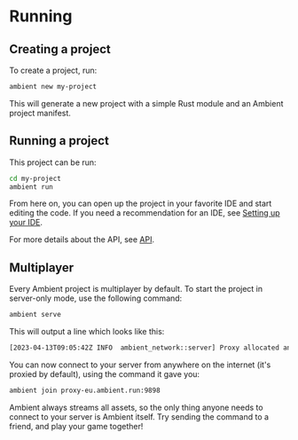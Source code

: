 # Running

## Creating a project

To create a project, run:

```sh
ambient new my-project
```

This will generate a new project with a simple Rust module and an Ambient project manifest.

## Running a project

This project can be run:

```sh
cd my-project
ambient run
```

From here on, you can open up the project in your favorite IDE and start editing the code. If you need a recommendation for an IDE, see [Setting up your IDE](./api.md#setting-up-your-ide).

For more details about the API, see [API](./api.md).

## Multiplayer

Every Ambient project is multiplayer by default. To start the project in server-only mode, use the following command:

```sh
ambient serve
```

This will output a line which looks like this:

```sh
[2023-04-13T09:05:42Z INFO  ambient_network::server] Proxy allocated an endpoint, use `ambient join proxy-eu.ambient.run:9898` to join
```

You can now connect to your server from anywhere on the internet (it's proxied by default), using the command it gave you:

```sh
ambient join proxy-eu.ambient.run:9898
```

Ambient always streams all assets, so the only thing anyone needs to connect to your server is Ambient itself. Try sending the command
to a friend, and play your game together!
